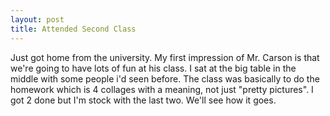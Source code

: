 ```yaml
---
layout: post
title: Attended Second Class
---
```


Just got home from the university. My first impression of Mr. Carson is that we're going to have lots of fun at his class.
I sat at the big table in the middle with some people i'd seen before. The class was basically to do the homework which is 4 collages
with a meaning, not just "pretty pictures". I got 2 done but I'm stock with the last two. We'll see how it goes. 
